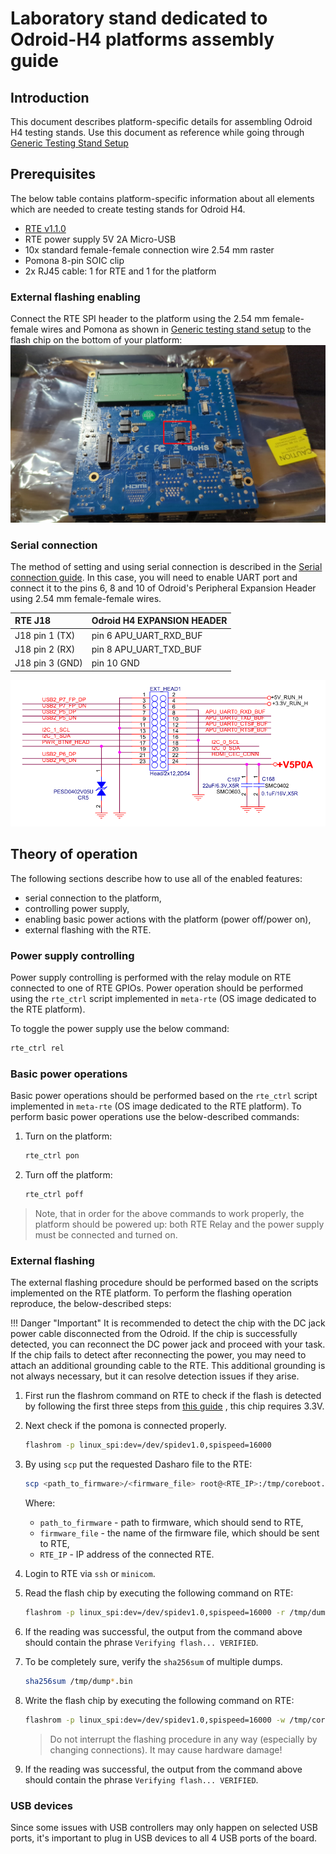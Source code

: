 # Laboratory stand dedicated to Odroid-H4 platforms assembly guide

## Introduction

This document describes platform-specific details for assembling Odroid
H4 testing stands. Use this document as reference while going through
[Generic Testing Stand Setup](../../unified-test-documentation/generic-testing-stand-setup.md)

## Prerequisites

The below table contains platform-specific information about all elements which
are needed to create testing stands for Odroid H4.

* [RTE v1.1.0](https://shop.3mdeb.com/shop/open-source-hardware/open-source-hardware-3mdeb/rte/)
* RTE power supply 5V 2A Micro-USB
* 10x standard female-female connection wire 2.54 mm raster
* Pomona 8-pin SOIC clip
* 2x RJ45 cable: 1 for RTE and 1 for the platform

### External flashing enabling

Connect the RTE SPI header to the platform using the 2.54 mm female-female
wires and Pomona as shown in [Generic testing stand setup](../../unified-test-documentation/generic-testing-stand-setup.md)
to the flash chip on the bottom of your platform:
![](../../images/odroid_flashes.jpg)

### Serial connection

The method of setting and using serial connection is described in the
[Serial connection guide](../../transparent-validation/rte/v1.1.0/serial-port-connection-guide.md).
In this case, you will need to enable UART port and connect it to the pins 6,
8 and 10 of Odroid's Peripheral Expansion Header using 2.54 mm female-female
wires.

| RTE J18             | Odroid H4 EXPANSION HEADER             |
|:--------------------|:---------------------------------------|
| J18 pin 1 (TX)      | pin 6  APU_UART_RXD_BUF  |
| J18 pin 2 (RX)      | pin 8  APU_UART_TXD_BUF  |
| J18 pin 3 (GND)     | pin 10 GND               |

![](../../images/odroid_exthead.png)

## Theory of operation

The following sections describe how to use all of the enabled features:

* serial connection to the platform,
* controlling power supply,
* enabling basic power actions with the platform (power off/power on),
* external flashing with the RTE.

### Power supply controlling

Power supply controlling is performed with the relay module on RTE
connected to one of RTE GPIOs. Power operation should be performed using
the `rte_ctrl` script implemented in `meta-rte` (OS image dedicated to the
RTE platform).

To toggle the power supply use the below command:

```bash
rte_ctrl rel
```

### Basic power operations

Basic power operations should be performed based on the `rte_ctrl` script
implemented in `meta-rte` (OS image dedicated to the RTE platform). To perform
basic power operations use the below-described commands:

1. Turn on the platform:

    ```bash
    rte_ctrl pon
    ```

1. Turn off the platform:

    ```bash
    rte_ctrl poff
    ```

> Note, that in order for the above commands to work properly, the platform
should be powered up: both RTE Relay and the power supply must be connected and
turned on.

### External flashing

The external flashing procedure should be performed based on the scripts
implemented on the RTE platform. To perform the flashing operation reproduce,
the below-described steps:

!!! Danger "Important"
    It is recommended to detect the chip with the DC jack power cable
    disconnected from the Odroid. If the chip is successfully detected,
    you can reconnect the DC power jack and proceed with your task. If the
    chip fails to detect after reconnecting the power, you may need to attach
    an additional grounding cable to the RTE. This additional grounding is not
    always necessary, but it can resolve detection issues if they arise.

1. First run the flashrom command on RTE to check if the flash is detected by
    following the first three steps from [this guide](https://docs.dasharo.com/transparent-validation/rte/v1.1.0/specification/#how-to-set-gpio-states-to-flash-spi)
    , this chip requires 3.3V.

1. Next check if the pomona is connected properly.

    ```bash
    flashrom -p linux_spi:dev=/dev/spidev1.0,spispeed=16000
    ```

1. By using `scp` put the requested Dasharo file to the RTE:

    ```bash
    scp <path_to_firmware>/<firmware_file> root@<RTE_IP>:/tmp/coreboot.rom
    ```

    Where:

    - `path_to_firmware` - path to firmware, which should send to RTE,
    - `firmware_file` - the name of the firmware file, which should be sent
        to RTE,
    - `RTE_IP` - IP address of the connected RTE.

1. Login to RTE via `ssh` or `minicom`.
1. Read the flash chip by executing the following command on RTE:

    ```bash
    flashrom -p linux_spi:dev=/dev/spidev1.0,spispeed=16000 -r /tmp/dump.rom
    ```

1. If the reading was successful, the output from the command above should
    contain the phrase `Verifying flash... VERIFIED`.
1. To be completely sure, verify the `sha256sum` of multiple dumps.

    ```bash
    sha256sum /tmp/dump*.bin
    ```

1. Write the flash chip by executing the following command on RTE:

    ```bash
    flashrom -p linux_spi:dev=/dev/spidev1.0,spispeed=16000 -w /tmp/coreboot.rom
    ```

    > Do not interrupt the flashing procedure in any way (especially by
    changing connections). It may cause hardware damage!

1. If the reading was successful, the output from the command above should
    contain the phrase `Verifying flash... VERIFIED`.

### USB devices

Since some issues with USB controllers may only happen on selected USB ports,
it's important to plug in USB devices to all 4 USB ports of the board.
